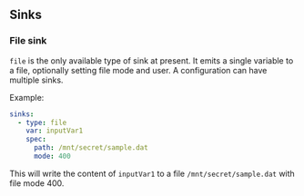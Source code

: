 ## Sinks

### File sink

`file` is the only available type of sink at present. It emits a single variable to a file, optionally 
setting file mode and user. A configuration can have multiple sinks.

Example:

```yaml
sinks:
  - type: file
    var: inputVar1
    spec:
      path: /mnt/secret/sample.dat
      mode: 400
```

This will write the content of `inputVar1` to a file `/mnt/secret/sample.dat` with file mode 400.